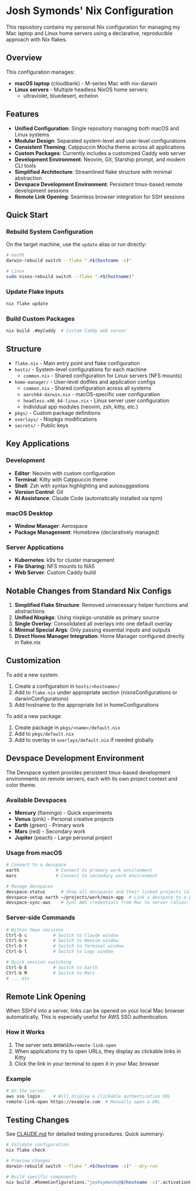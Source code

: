 # Josh Symonds' Nix Configuration

This repository contains my personal Nix configuration for managing my Mac laptop and Linux home servers using a declarative, reproducible approach with Nix flakes.

## Overview

This configuration manages:
- **macOS laptop** (cloudbank) - M-series Mac with nix-darwin
- **Linux servers** - Multiple headless NixOS home servers:
  - ultraviolet, bluedesert, echelon

## Features

- **Unified Configuration**: Single repository managing both macOS and Linux systems
- **Modular Design**: Separated system-level and user-level configurations
- **Consistent Theming**: Catppuccin Mocha theme across all applications
- **Custom Packages**: Currently includes a customized Caddy web server
- **Development Environment**: Neovim, Git, Starship prompt, and modern CLI tools
- **Simplified Architecture**: Streamlined flake structure with minimal abstraction
- **Devspace Development Environment**: Persistent tmux-based remote development sessions
- **Remote Link Opening**: Seamless browser integration for SSH sessions

## Quick Start

### Rebuild System Configuration

On the target machine, use the `update` alias or run directly:

```bash
# macOS
darwin-rebuild switch --flake ".#$(hostname -s)"

# Linux
sudo nixos-rebuild switch --flake ".#$(hostname)"
```

### Update Flake Inputs

```bash
nix flake update
```

### Build Custom Packages

```bash
nix build .#myCaddy  # Custom Caddy web server
```

## Structure

- `flake.nix` - Main entry point and flake configuration
- `hosts/` - System-level configurations for each machine
  - `common.nix` - Shared configuration for Linux servers (NFS mounts)
- `home-manager/` - User-level dotfiles and application configs
  - `common.nix` - Shared configuration across all systems
  - `aarch64-darwin.nix` - macOS-specific user configuration
  - `headless-x86_64-linux.nix` - Linux server user configuration
  - Individual app modules (neovim, zsh, kitty, etc.)
- `pkgs/` - Custom package definitions
- `overlays/` - Nixpkgs modifications
- `secrets/` - Public keys

## Key Applications

### Development
- **Editor**: Neovim with custom configuration
- **Terminal**: Kitty with Catppuccin theme
- **Shell**: Zsh with syntax highlighting and autosuggestions
- **Version Control**: Git
- **AI Assistance**: Claude Code (automatically installed via npm)

### macOS Desktop
- **Window Manager**: Aerospace
- **Package Management**: Homebrew (declaratively managed)

### Server Applications
- **Kubernetes**: k9s for cluster management
- **File Sharing**: NFS mounts to NAS
- **Web Server**: Custom Caddy build

## Notable Changes from Standard Nix Configs

1. **Simplified Flake Structure**: Removed unnecessary helper functions and abstractions
2. **Unified Nixpkgs**: Using nixpkgs-unstable as primary source
3. **Single Overlay**: Consolidated all overlays into one default overlay
4. **Minimal Special Args**: Only passing essential inputs and outputs
5. **Direct Home Manager Integration**: Home Manager configured directly in flake.nix

## Customization

To add a new system:
1. Create a configuration in `hosts/<hostname>/`
2. Add to `flake.nix` under appropriate section (nixosConfigurations or darwinConfigurations)
3. Add hostname to the appropriate list in homeConfigurations

To add a new package:
1. Create package in `pkgs/<name>/default.nix`
2. Add to `pkgs/default.nix`
3. Add to overlay in `overlays/default.nix` if needed globally

## Devspace Development Environment

The Devspace system provides persistent tmux-based development environments on remote servers, each with its own project context and color theme.

### Available Devspaces
- **Mercury** (flamingo) - Quick experiments
- **Venus** (pink) - Personal creative projects
- **Earth** (green) - Primary work
- **Mars** (red) - Secondary work
- **Jupiter** (peach) - Large personal project

### Usage from macOS

```bash
# Connect to a devspace
earth              # Connect to primary work environment
mars               # Connect to secondary work environment

# Manage devspaces
devspace-status      # Show all devspaces and their linked projects (alias: ds)
devspace-setup earth ~/projects/work/main-app  # Link a devspace to a project
devspace-sync-aws    # Sync AWS credentials from Mac to server (alias: dsa)
```

### Server-side Commands

```bash
# Within tmux sessions
Ctrl-b c          # Switch to Claude window
Ctrl-b n          # Switch to Neovim window
Ctrl-b t          # Switch to Terminal window
Ctrl-b l          # Switch to Logs window

# Quick session switching
Ctrl-b E          # Switch to Earth
Ctrl-b M          # Switch to Mars
# ... etc
```

## Remote Link Opening

When SSH'd into a server, links can be opened on your local Mac browser automatically. This is especially useful for AWS SSO authentication.

### How it Works
1. The server sets `BROWSER=remote-link-open`
2. When applications try to open URLs, they display as clickable links in Kitty
3. Click the link in your terminal to open it in your Mac browser

### Example
```bash
# On the server
aws sso login     # Will display a clickable authentication URL
remote-link-open https://example.com  # Manually open a URL
```

## Testing Changes

See [CLAUDE.md](./CLAUDE.md) for detailed testing procedures. Quick summary:

```bash
# Validate configuration
nix flake check

# Preview changes
darwin-rebuild switch --flake ".#$(hostname -s)" --dry-run

# Build specific components
nix build .#homeConfigurations."joshsymonds@$(hostname -s)".activationPackage
```

